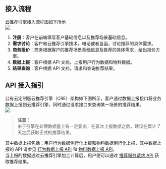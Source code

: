 ## 接入流程
云推荐引擎接入流程图如下所示   
![](http://imgcache.tcecqpoc.fsphere.cn/image/mc.qcloudimg.com/static/img/c08baeaf138e33067b9fa24cf19dd101/2017-10-31_145016.png)

1. **注册**：客户在前端填写客户基础信息以及推荐场景基础信息。
2. **需求讨论**：客户和云推荐引擎技术，电话或者当面，讨论推荐的具体需求。
3. **商务报价**：商务根据客户的推荐场景基础信息及推荐的具体需求，给出报价方案。
4. **数据上报**：客户根据 API 文档，上报用户行为数据和物料数据。
5. **结果查询**：客户根据 API 文档，请求和查询推荐结果。

## API 接入指引
公有云定制版云推荐引擎（CRE）架构如下图所示，客户通过数据上报接口将业务数据上报到云推荐引擎，同时通过请求接口来查询某一场景的推荐结果。  
![](http://imgcache.tcecqpoc.fsphere.cn/image/mc.qcloudimg.com/static/img/598390f68abd25ef8e0c7ff701e9d0cf/2017-09-05_165151.png)

> **注意：**  
> 由于引擎在处理数据量上有一定要求，在首次上报数据之后，建议在累计 7 天之后获取正式的推荐结果。

其中数据上报包括：用户行为数据例行化上报和物料数据例行化上报，其中数据上报的 API 请参见 [行为数据上报 API](/document/product/625/11475) 和 [物料数据上报 API](/document/product/625/11643)。  
当上报的数据通过云推荐引擎加工计算后，用户便可以通过 [推荐服务请求 API](/document/product/625/11474)  获取推荐结果。
 